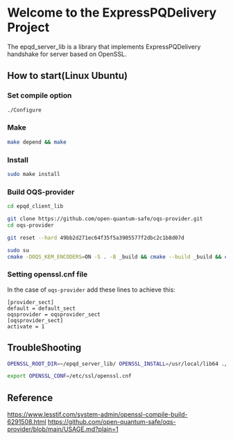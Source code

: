 Welcome to the ExpressPQDelivery Project
==============================
The epqd_server_lib is a library that implements ExpressPQDelivery handshake for server based on OpenSSL.

## How to start(Linux Ubuntu)
### Set compile option
```bash
./Configure
```
### Make
```bash
make depend && make
```
### Install
```bash
sudo make install
```
### Build OQS-provider
```bash
cd epqd_client_lib
```
```bash
git clone https://github.com/open-quantum-safe/oqs-provider.git  
cd oqs-provider  
```

```bash
git reset --hard 49bb2d271ec64f35f5a3905577f2dbc2c1b8d07d  
```
```bash
sudo su  
cmake -DOQS_KEM_ENCODERS=ON -S . -B _build && cmake --build _build && cmake --install _build  
```
### Setting openssl.cnf file
In the case of `oqs-provider` add these lines to achieve this:

```
[provider_sect]
default = default_sect
oqsprovider = oqsprovider_sect
[oqsprovider_sect]
activate = 1
```


## TroubleShooting
```bash
OPENSSL_ROOT_DIR=~/epqd_server_lib/ OPENSSL_INSTALL=/usr/local/lib64 ./scripts/fullbuild.sh  
```

```bash
export OPENSSL_CONF=/etc/ssl/openssl.cnf
```


## Reference
https://www.lesstif.com/system-admin/openssl-compile-build-6291508.html
https://github.com/open-quantum-safe/oqs-provider/blob/main/USAGE.md?plain=1
